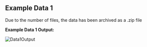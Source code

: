 ## Example Data 1

Due to the number of files, the data has been archived as a .zip file

**Example Data 1 Output:**

![Data1Output](https://i.imgur.com/Vqo3Zlp.png)
